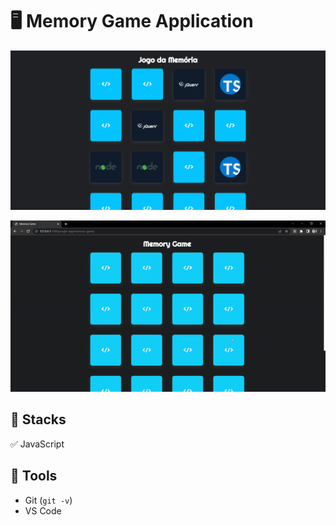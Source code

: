 # :desktop_computer: Memory Game Application

<p align="center"><img src="./assets/cover.png" alt="Cover projeto" /><p>
<p align="center"><img src="./assets/cover.gif" alt="Cover projeto" /><p>

## :briefcase: Stacks

✅ JavaScript

## :hammer: Tools

- Git (`git -v`)
- VS Code
